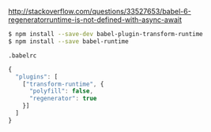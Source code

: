 http://stackoverflow.com/questions/33527653/babel-6-regeneratorruntime-is-not-defined-with-async-await

```sh
$ npm install --save-dev babel-plugin-transform-runtime
$ npm install --save babel-runtime
```

`.babelrc`

```js
{
  "plugins": [
    ["transform-runtime", {
      "polyfill": false,
      "regenerator": true
    }]
  ]
}
```
